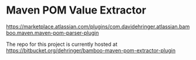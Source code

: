 # Maven POM Value Extractor

https://marketplace.atlassian.com/plugins/com.davidehringer.atlassian.bamboo.maven.maven-pom-parser-plugin

The repo for this project is currently hosted at https://bitbucket.org/dehringer/bamboo-maven-pom-extractor-plugin
